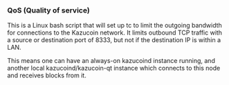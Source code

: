 ### QoS (Quality of service) ###

This is a Linux bash script that will set up tc to limit the outgoing bandwidth for connections to the Kazucoin network. It limits outbound TCP traffic with a source or destination port of 8333, but not if the destination IP is within a LAN.

This means one can have an always-on kazucoind instance running, and another local kazucoind/kazucoin-qt instance which connects to this node and receives blocks from it.
